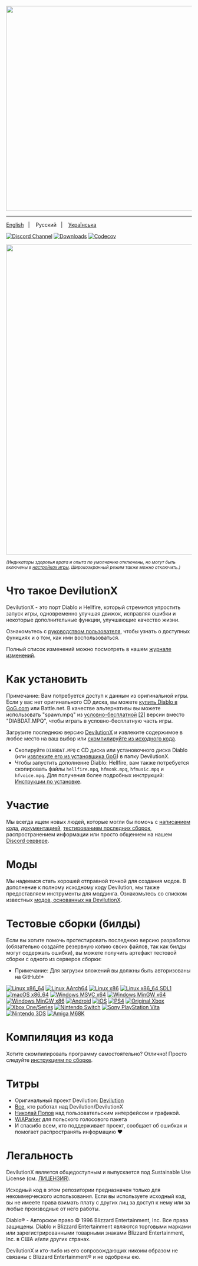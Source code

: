 <p align="center">
<img width="554" src="https://user-images.githubusercontent.com/204594/113575181-c946a400-961d-11eb-8347-a8829fa3830c.png">
</p>

---

<a href="docs/README.md">English</a>
&nbsp;&nbsp;| &nbsp;&nbsp;
Русский
&nbsp;&nbsp;| &nbsp;&nbsp;
<a href="docs/README-ua.md">Українська</a>

[![Discord Channel](https://img.shields.io/discord/518540764754608128?color=%237289DA&logo=discord&logoColor=%23FFFFFF)](https://discord.gg/devilutionx)
[![Downloads](https://img.shields.io/github/downloads/diasurgical/devilutionX/total.svg)](https://github.com/diasurgical/devilutionX/releases/latest)
[![Codecov](https://codecov.io/gh/diasurgical/devilutionX/branch/master/graph/badge.svg)](https://codecov.io/gh/diasurgical/devilutionX)

<p align="center">
<img width="838" src="https://github.com/user-attachments/assets/54ddd55b-ebe9-486e-ad4e-64c6aee37c1b">
</p>

<sub>*(Индикаторы здоровья врага и опыта по умолчанию отключены, но могут быть включены в [настройках игры](https://github.com/diasurgical/devilutionX/wiki/DevilutionX-diablo.ini-configuration-guide). Широкоэкранный режим также можно отключить.)*</sub>

# Что такое DevilutionX

DevilutionX - это порт Diablo и Hellfire, который стремится упростить запуск игры, одновременно улучшая движок, исправляя ошибки и некоторые дополнительные функции, улучшающие качество жизни.

Ознакомьтесь с [руководством пользователя](https://github.com/diasurgical/devilutionX/wiki), чтобы узнать о доступных функциях и о том, как ими воспользоваться.

Полный список изменений можно посмотреть в нашем [журнале изменений](docs/CHANGELOG.md).

# Как установить

Примечание: Вам потребуется доступ к данным из оригинальной игры. Если у вас нет оригинального CD диска, вы можете [купить Diablo в GoG.com](https://www.gog.com/game/diablo) или Battle.net. В качестве альтернативы вы можете использовать "spawn.mpq" из [условно-бесплатной](https://github.com/diasurgical/devilutionx-assets/releases/latest/download/spawn.mpq) [[2]](http://ftp.blizzard.com/pub/demos/diablosw.exe) версии вместо "DIABDAT.MPQ", чтобы играть в условно-бесплатную часть игры.

Загрузите последнюю версию [DevilutionX](https://github.com/diasurgical/devilutionX/releases/latest) и извлеките содержимое в любое место на ваш выбор или [скомпилируйте из исходного кода](#building-from-source).

- Скопируйте `DIABDAT.MPQ` с CD диска или установочного диска Diablo (или [извлеките его из установщика GoG](https://github.com/diasurgical/devilutionX/wiki/Extracting-MPQs-from-the-GoG-installer)) в папку DevilutionX.
- Чтобы запустить дополнение Diablo: Hellfire, вам также потребуется скопировать файлы `hellfire.mpq`, `hfmonk.mpq`, `hfmusic.mpq` и `hfvoice.mpq`.
Для получения более подробных инструкций: [Инструкции по установке](./docs/installing.md).

# Участие

Мы всегда ищем новых людей, которые могли бы помочь с [написанием кода](docs/CONTRIBUTING.md), [документацией](https://github.com/diasurgical/devilutionX/wiki), [тестированием последних сборок](#test-builds), распространением информации или просто общением на нашем [Discord сервере](https://discord.gg/devilutionx).

# Моды

Мы надеемся стать хорошей отправной точкой для создания модов. В дополнение к полному исходному коду Devilution, мы также предоставляем инструменты для моддинга. Ознакомьтесь со списком известных [модов, основанных на DevilutionX](https://github.com/diasurgical/devilutionX/wiki/Mods).

# Тестовые сборки (билды)

Если вы хотите помочь протестировать последнюю версию разработки (обязательно создайте резервную копию своих файлов, так как билды могут содержать ошибки), вы можете получить артефакт тестовой сборки с одного из серверов сборки:

* Примечание: Для загрузки вложений вы должны быть авторизованы на GitHub!*

[![Linux x86_64](https://github.com/diasurgical/devilutionX/actions/workflows/Linux_x86_64.yml/badge.svg)](https://github.com/diasurgical/devilutionX/actions/workflows/Linux_x86_64.yml?query=branch%3Amaster)
[![Linux AArch64](https://github.com/diasurgical/devilutionX/actions/workflows/Linux_aarch64.yml/badge.svg)](https://github.com/diasurgical/devilutionX/actions/workflows/Linux_aarch64.yml?query=branch%3Amaster)
[![Linux x86](https://github.com/diasurgical/devilutionX/actions/workflows/Linux_x86.yml/badge.svg)](https://github.com/diasurgical/devilutionX/actions/workflows/Linux_x86.yml?query=branch%3Amaster)
[![Linux x86_64 SDL1](https://github.com/diasurgical/devilutionX/actions/workflows/Linux_x86_64_SDL1.yml/badge.svg)](https://github.com/diasurgical/devilutionX/actions/workflows/Linux_x86_64_SDL1.yml?query=branch%3Amaster)
[![macOS x86_64](https://github.com/diasurgical/devilutionX/actions/workflows/macOS_x86_64.yml/badge.svg)](https://github.com/diasurgical/devilutionX/actions/workflows/macOS_x86_64.yml?query=branch%3Amaster)
[![Windows MSVC x64](https://github.com/diasurgical/devilutionX/actions/workflows/Windows_MSVC_x64.yml/badge.svg)](https://github.com/diasurgical/devilutionX/actions/workflows/Windows_MSVC_x64.yml?query=branch%3Amaster)
[![Windows MinGW x64](https://github.com/diasurgical/devilutionX/actions/workflows/Windows_MinGW_x64.yml/badge.svg)](https://github.com/diasurgical/devilutionX/actions/workflows/Windows_MinGW_x64.yml?query=branch%3Amaster)
[![Windows MinGW x86](https://github.com/diasurgical/devilutionX/actions/workflows/Windows_MinGW_x86.yml/badge.svg)](https://github.com/diasurgical/devilutionX/actions/workflows/Windows_MinGW_x86.yml?query=branch%3Amaster)
[![Android](https://github.com/diasurgical/devilutionX/actions/workflows/Android.yml/badge.svg)](https://github.com/diasurgical/devilutionX/actions/workflows/Android.yml?query=branch%3Amaster)
[![iOS](https://github.com/diasurgical/devilutionX/actions/workflows/iOS.yml/badge.svg)](https://github.com/diasurgical/devilutionX/actions/workflows/iOS.yml?query=branch%3Amaster)
[![PS4](https://github.com/diasurgical/devilutionX/actions/workflows/PS4.yml/badge.svg)](https://github.com/diasurgical/devilutionX/actions/workflows/PS4.yml?query=branch%3Amaster)
[![Original Xbox](https://github.com/diasurgical/devilutionX/actions/workflows/xbox_nxdk.yml/badge.svg)](https://github.com/diasurgical/devilutionX/actions/workflows/xbox_nxdk.yml?query=branch%3Amaster)
[![Xbox One/Series](https://github.com/diasurgical/devilutionX/actions/workflows/xbox_one.yml/badge.svg)](https://github.com/diasurgical/devilutionX/actions/workflows/xbox_one.yml?query=branch%3Amaster)
[![Nintendo Switch](https://github.com/diasurgical/devilutionX/actions/workflows/switch.yml/badge.svg)](https://github.com/diasurgical/devilutionX/actions/workflows/switch.yml)
[![Sony PlayStation Vita](https://github.com/diasurgical/devilutionX/actions/workflows/vita.yml/badge.svg)](https://github.com/diasurgical/devilutionX/actions/workflows/vita.yml)
[![Nintendo 3DS](https://github.com/diasurgical/devilutionX/actions/workflows/3ds.yml/badge.svg)](https://github.com/diasurgical/devilutionX/actions/workflows/3ds.yml)
[![Amiga M68K](https://github.com/diasurgical/devilutionX/actions/workflows/amiga-m68k.yml/badge.svg)](https://github.com/diasurgical/devilutionX/actions/workflows/amiga-m68k.yml)

# Компиляция из кода

Хотите скомпилировать программу самостоятельно? Отлично! Просто следуйте [инструкциям по сборке](./docs/building.md).

# Титры

- Оригинальный проект Devilution: [Devilution](https://github.com/diasurgical/devilution#credits)
- [Все](https://github.com/diasurgical/devilutionX/graphs/contributors), кто работал над Devilution/DevilutionX
- [Николай Попов](https://www.instagram.com/nikolaypopovz/) над пользовательским интерфейсом и графикой.
- [WiAParker](https://wiaparker.pl/projekty/diablo-hellfire/) для польского голосового пакета
- И спасибо всем, кто поддерживает проект, сообщает об ошибках и помогает распространять информацию ❤️

# Легальность

DevilutionX является общедоступным и выпускается под Sustainable Use License (см. [ЛИЦЕНЗИЯ](LICENSE.md)).

Исходный код в этом репозитории предназначен только для некоммерческого использования. Если вы используете исходный код, вы не имеете права взимать плату с других лиц за доступ к нему или за любые производные от него работы.

Diablo® - Авторское право © 1996 Blizzard Entertainment, Inc. Все права защищены. Diablo и Blizzard Entertainment являются торговыми марками или зарегистрированными товарными знаками Blizzard Entertainment, Inc. в США и/или других странах.

DevilutionX и кто-либо из его сопровождающих никоим образом не связаны с Blizzard Entertainment® и не одобрены ею.

